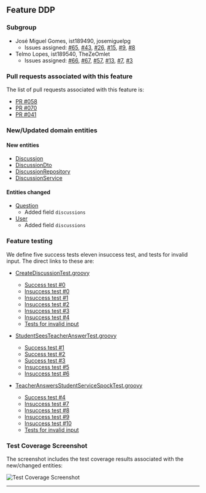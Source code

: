## Feature DDP

### Subgroup
 - José Miguel Gomes, ist189490, josemiguelpg
   + Issues assigned: [#65](https://github.com/tecnico-softeng/es20al_14-project/issues/65), [#43](https://github.com/tecnico-softeng/es20al_14-project/issues/43), [#26](https://github.com/tecnico-softeng/es20al_14-project/issues/26), [#15](https://github.com/tecnico-softeng/es20al_14-project/issues/15), [#9](https://github.com/tecnico-softeng/es20al_14-project/issues/9), [#8](https://github.com/tecnico-softeng/es20al_14-project/issues/8)
 - Telmo Lopes, ist189540, TheZeOmlet
   + Issues assigned: [#66](https://github.com/tecnico-softeng/es20al_14-project/issues/66), [#67](https://github.com/tecnico-softeng/es20al_14-project/issues/67), [#57](https://github.com/tecnico-softeng/es20al_14-project/issues/57), [#13](https://github.com/tecnico-softeng/es20al_14-project/issues/13), [#7](https://github.com/tecnico-softeng/es20al_14-project/issues/7), [#3](https://github.com/tecnico-softeng/es20al_14-project/issues/3)
 
### Pull requests associated with this feature

The list of pull requests associated with this feature is:

 - [PR #058](https://github.com/tecnico-softeng/es20al_14-project/pull/58)
 - [PR #070](https://github.com/tecnico-softeng/es20al_14-project/pull/70)
 - [PR #041](https://github.com/tecnico-softeng/es20al_14-project/pull/41)


### New/Updated domain entities

#### New entities
 - [Discussion](https://github.com/tecnico-softeng/es20al_14-project/blob/ddp-p1/backend/src/main/java/pt/ulisboa/tecnico/socialsoftware/tutor/discussion/domain/Discussion.java)
 - [DiscussionDto](https://github.com/tecnico-softeng/es20al_14-project/blob/ddp-p1/backend/src/main/java/pt/ulisboa/tecnico/socialsoftware/tutor/discussion/dto/DiscussionDto.java)
 - [DiscussionRepository](https://github.com/tecnico-softeng/es20al_14-project/blob/ddp-p1/backend/src/main/java/pt/ulisboa/tecnico/socialsoftware/tutor/discussion/repository/DiscussionRepository.java)
 - [DiscussionService](https://github.com/tecnico-softeng/es20al_14-project/blob/ddp-p1/backend/src/main/java/pt/ulisboa/tecnico/socialsoftware/tutor/discussion/DiscussionService.java)

#### Entities changed
 - [Question](https://github.com/tecnico-softeng/es20al_14-project/blob/ddp-p1/backend/src/main/java/pt/ulisboa/tecnico/socialsoftware/tutor/question/domain/Question.java)
   + Added field `discussions`
 - [User](https://github.com/tecnico-softeng/es20al_14-project/blob/ddp-p1/backend/src/main/java/pt/ulisboa/tecnico/socialsoftware/tutor/user/User.java)
   + Added field `discussions`
 
### Feature testing

We define five success tests eleven insuccess test, and tests for invalid input. The direct links to these are:

 - [CreateDiscussionTest.groovy](https://github.com/tecnico-softeng/es20al_14-project/blob/ddp-p1/backend/src/test/groovy/pt/ulisboa/tecnico/socialsoftware/tutor/discussion/service/CreateDiscussionTest.groovy)
    + [Success test #0](https://github.com/tecnico-softeng/es20al_14-project/blob/ddp-p1/backend/src/test/groovy/pt/ulisboa/tecnico/socialsoftware/tutor/discussion/service/CreateDiscussionTest.groovyy#L106)
    + [Insuccess test #0](https://github.com/tecnico-softeng/es20al_14-project/blob/ddp-p1/backend/src/test/groovy/pt/ulisboa/tecnico/socialsoftware/tutor/discussion/service/CreateDiscussionTest.groovyy#L136)
    + [Insuccess test #1](https://github.com/tecnico-softeng/es20al_14-project/blob/ddp-p1/backend/src/test/groovy/pt/ulisboa/tecnico/socialsoftware/tutor/discussion/service/CreateDiscussionTest.groovy#L155)
    + [Insuccess test #2](https://github.com/tecnico-softeng/es20al_14-project/blob/ddp-p1/backend/src/test/groovy/pt/ulisboa/tecnico/socialsoftware/tutor/discussion/service/CreateDiscussionTest.groovy#L171)
    + [Insuccess test #3](https://github.com/tecnico-softeng/es20al_14-project/blob/ddp-p1/backend/src/test/groovy/pt/ulisboa/tecnico/socialsoftware/tutor/discussion/service/CreateDiscussionTest.groovy#L184)
    + [Insuccess test #4](https://github.com/tecnico-softeng/es20al_14-project/blob/ddp-p1/backend/src/test/groovy/pt/ulisboa/tecnico/socialsoftware/tutor/discussion/service/CreateDiscussionTest.groovy#L197)
    + [Tests for invalid input](https://github.com/tecnico-softeng/es20al_14-project/blob/ddp-p1/backend/src/test/groovy/pt/ulisboa/tecnico/socialsoftware/tutor/discussion/service/CreateDiscussionTest.groovy#L215)
     
 - [StudentSeesTeacherAnswerTest.groovy](https://github.com/tecnico-softeng/es20al_14-project/blob/ddp-p1/backend/src/test/groovy/pt/ulisboa/tecnico/socialsoftware/tutor/discussion/service/StudentSeesTeacherAnswerTest.groovy)
    + [Success test #1](https://github.com/tecnico-softeng/es20al_14-project/blob/ddp-p1/backend/src/test/groovy/pt/ulisboa/tecnico/socialsoftware/tutor/discussion/service/StudentSeesTeacherAnswerTest.groovy#L113)
    + [Success test #2](https://github.com/tecnico-softeng/es20al_14-project/blob/ddp-p1/backend/src/test/groovy/pt/ulisboa/tecnico/socialsoftware/tutor/discussion/service/StudentSeesTeacherAnswerTest.groovy#L134)
    + [Success test #3](https://github.com/tecnico-softeng/es20al_14-project/blob/ddp-p1/backend/src/test/groovy/pt/ulisboa/tecnico/socialsoftware/tutor/discussion/service/StudentSeesTeacherAnswerTest.groovy#L149)
    + [Insuccess test #5](https://github.com/tecnico-softeng/es20al_14-project/blob/ddp-p1/backend/src/test/groovy/pt/ulisboa/tecnico/socialsoftware/tutor/discussion/service/StudentSeesTeacherAnswerTest.groovy#L157)
    + [Insuccess test #6](https://github.com/tecnico-softeng/es20al_14-project/blob/ddp-p1/backend/src/test/groovy/pt/ulisboa/tecnico/socialsoftware/tutor/discussion/service/StudentSeesTeacherAnswerTest.groovy#L166)
    
 - [TeacherAnswersStudentServiceSpockTest.groovy](https://github.com/tecnico-softeng/es20al_14-project/blob/ddp-p1/backend/src/test/groovy/pt/ulisboa/tecnico/socialsoftware/tutor/discussion/service/TeacherAnswersStudentServiceSpockTest.groovy)
    + [Success test #4](https://github.com/tecnico-softeng/es20al_14-project/blob/ddp-p1/backend/src/test/groovy/pt/ulisboa/tecnico/socialsoftware/tutor/discussion/service/TeacherAnswersStudentServiceSpockTest.groovy#L118)
    + [Insuccess test #7](https://github.com/tecnico-softeng/es20al_14-project/blob/ddp-p1/backend/src/test/groovy/pt/ulisboa/tecnico/socialsoftware/tutor/discussion/service/TeacherAnswersStudentServiceSpockTest.groovy#L141)
    + [Insuccess test #8](https://github.com/tecnico-softeng/es20al_14-project/blob/ddp-p1/backend/src/test/groovy/pt/ulisboa/tecnico/socialsoftware/tutor/discussion/service/TeacherAnswersStudentServiceSpockTest.groovy#L157)
    + [Insuccess test #9](https://github.com/tecnico-softeng/es20al_14-project/blob/ddp-p1/backend/src/test/groovy/pt/ulisboa/tecnico/socialsoftware/tutor/discussion/service/TeacherAnswersStudentServiceSpockTest.groovy#L178)
    + [Insuccess test #10](https://github.com/tecnico-softeng/es20al_14-project/blob/ddp-p1/backend/src/test/groovy/pt/ulisboa/tecnico/socialsoftware/tutor/discussion/service/TeacherAnswersStudentServiceSpockTest.groovy#L194)
    + [Tests for invalid input](https://github.com/tecnico-softeng/es20al_14-project/blob/1d5258fdf95f2688ddec20b2d42a6005f663c31f/backend/src/test/groovy/pt/ulisboa/tecnico/socialsoftware/tutor/discussion/service/TeacherAnswersStudentServiceSpockTest.groovy#L212)


### Test Coverage Screenshot

The screenshot includes the test coverage results associated with the new/changed entities:

![Test Coverage Screenshot](http://web.tecnico.ulisboa.pt/~ist189540/ES/coverage.png)

---
